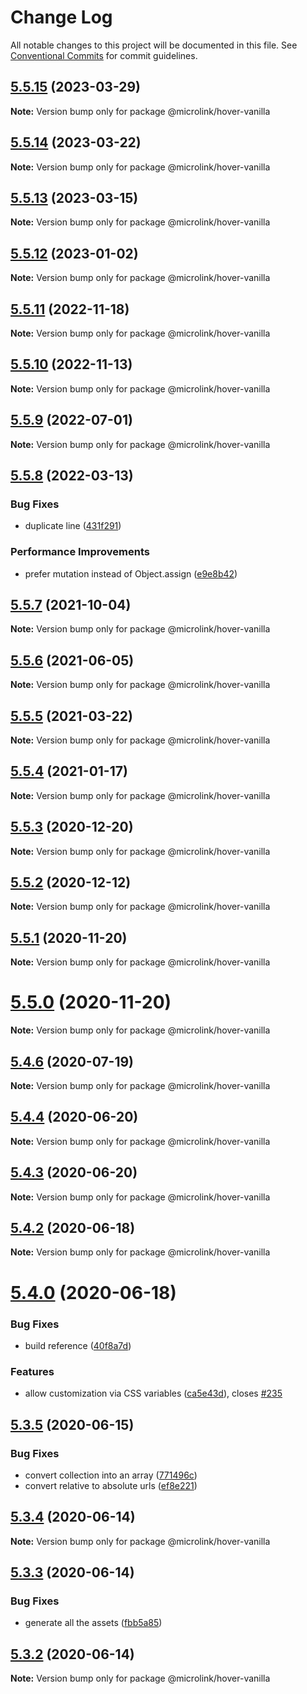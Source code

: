 # Change Log

All notable changes to this project will be documented in this file.
See [Conventional Commits](https://conventionalcommits.org) for commit guidelines.

## [5.5.15](https://github.com/microlinkhq/sdk/compare/v5.5.14...v5.5.15) (2023-03-29)

**Note:** Version bump only for package @microlink/hover-vanilla

## [5.5.14](https://github.com/microlinkhq/sdk/compare/v5.5.13...v5.5.14) (2023-03-22)

**Note:** Version bump only for package @microlink/hover-vanilla

## [5.5.13](https://github.com/microlinkhq/sdk/compare/v5.5.12...v5.5.13) (2023-03-15)

**Note:** Version bump only for package @microlink/hover-vanilla

## [5.5.12](https://github.com/microlinkhq/sdk/compare/v5.5.11...v5.5.12) (2023-01-02)

**Note:** Version bump only for package @microlink/hover-vanilla

## [5.5.11](https://github.com/microlinkhq/sdk/compare/v5.5.10...v5.5.11) (2022-11-18)

**Note:** Version bump only for package @microlink/hover-vanilla

## [5.5.10](https://github.com/microlinkhq/sdk/compare/v5.5.9...v5.5.10) (2022-11-13)

**Note:** Version bump only for package @microlink/hover-vanilla

## [5.5.9](https://github.com/microlinkhq/sdk/compare/v5.5.8...v5.5.9) (2022-07-01)

**Note:** Version bump only for package @microlink/hover-vanilla

## [5.5.8](https://github.com/microlinkhq/sdk/compare/v5.5.7...v5.5.8) (2022-03-13)

### Bug Fixes

* duplicate line ([431f291](https://github.com/microlinkhq/sdk/commit/431f291385248e72c163d6e89a6a60fdb1b49bb2))

### Performance Improvements

* prefer mutation instead of Object.assign ([e9e8b42](https://github.com/microlinkhq/sdk/commit/e9e8b42b3f42591f66469226a1c0db0ec1a061c8))

## [5.5.7](https://github.com/microlinkhq/sdk/compare/v5.5.6...v5.5.7) (2021-10-04)

**Note:** Version bump only for package @microlink/hover-vanilla

## [5.5.6](https://github.com/microlinkhq/sdk/compare/v5.5.5...v5.5.6) (2021-06-05)

**Note:** Version bump only for package @microlink/hover-vanilla

## [5.5.5](http://github.com/microlinkhq/sdk/tree/master/packages/hover-vanilla/compare/v5.5.4...v5.5.5) (2021-03-22)

**Note:** Version bump only for package @microlink/hover-vanilla

## [5.5.4](http://github.com/microlinkhq/sdk/tree/master/packages/hover-vanilla/compare/v5.5.3...v5.5.4) (2021-01-17)

**Note:** Version bump only for package @microlink/hover-vanilla

## [5.5.3](http://github.com/microlinkhq/sdk/tree/master/packages/hover-vanilla/compare/v5.5.2...v5.5.3) (2020-12-20)

**Note:** Version bump only for package @microlink/hover-vanilla

## [5.5.2](http://github.com/microlinkhq/sdk/tree/master/packages/hover-vanilla/compare/v5.5.1...v5.5.2) (2020-12-12)

**Note:** Version bump only for package @microlink/hover-vanilla

## [5.5.1](http://github.com/microlinkhq/sdk/tree/master/packages/hover-vanilla/compare/v5.5.0...v5.5.1) (2020-11-20)

**Note:** Version bump only for package @microlink/hover-vanilla

# [5.5.0](http://github.com/microlinkhq/sdk/tree/master/packages/hover-vanilla/compare/v5.4.6...v5.5.0) (2020-11-20)

**Note:** Version bump only for package @microlink/hover-vanilla

## [5.4.6](http://github.com/microlinkhq/sdk/tree/master/packages/hover-vanilla/compare/v5.4.5...v5.4.6) (2020-07-19)

**Note:** Version bump only for package @microlink/hover-vanilla

## [5.4.4](http://github.com/microlinkhq/sdk/tree/master/packages/hover-vanilla/compare/v5.4.3...v5.4.4) (2020-06-20)

**Note:** Version bump only for package @microlink/hover-vanilla

## [5.4.3](http://github.com/microlinkhq/sdk/tree/master/packages/hover-vanilla/compare/v5.4.2...v5.4.3) (2020-06-20)

**Note:** Version bump only for package @microlink/hover-vanilla

## [5.4.2](http://github.com/microlinkhq/sdk/tree/master/packages/hover-vanilla/compare/v5.4.0...v5.4.2) (2020-06-18)

**Note:** Version bump only for package @microlink/hover-vanilla

# [5.4.0](http://github.com/microlinkhq/sdk/tree/master/packages/hover-vanilla/compare/v5.3.5...v5.4.0) (2020-06-18)

### Bug Fixes

* build reference ([40f8a7d](http://github.com/microlinkhq/sdk/tree/master/packages/hover-vanilla/commit/40f8a7d2e9936b823ea1e2cfdabf0df7ee2fcb44))

### Features

* allow customization via CSS variables ([ca5e43d](http://github.com/microlinkhq/sdk/tree/master/packages/hover-vanilla/commit/ca5e43dce9937804ad9096c2277c430ebaa60043)), closes [#235](http://github.com/microlinkhq/sdk/tree/master/packages/hover-vanilla/issues/235)

## [5.3.5](http://github.com/microlinkhq/sdk/tree/master/packages/hover-vanilla/compare/v5.3.4...v5.3.5) (2020-06-15)

### Bug Fixes

* convert collection into an array ([771496c](http://github.com/microlinkhq/sdk/tree/master/packages/hover-vanilla/commit/771496c2455e77e57ac3e14937c74ca719b8468c))
* convert relative to absolute urls ([ef8e221](http://github.com/microlinkhq/sdk/tree/master/packages/hover-vanilla/commit/ef8e221f0e1a9b74bc3d72e79d87a71d347f8e5b))

## [5.3.4](http://github.com/microlinkhq/sdk/tree/master/packages/hover-vanilla/compare/v5.3.3...v5.3.4) (2020-06-14)

**Note:** Version bump only for package @microlink/hover-vanilla

## [5.3.3](http://github.com/microlinkhq/sdk/tree/master/packages/hover-vanilla/compare/v5.3.2...v5.3.3) (2020-06-14)

### Bug Fixes

* generate all the assets ([fbb5a85](http://github.com/microlinkhq/sdk/tree/master/packages/hover-vanilla/commit/fbb5a85ad9d56d59ca8d0cea314124999a0905b7))

## [5.3.2](http://github.com/microlinkhq/sdk/tree/master/packages/hover-vanilla/compare/v5.3.1...v5.3.2) (2020-06-14)

**Note:** Version bump only for package @microlink/hover-vanilla
